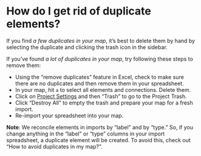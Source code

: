 # How do I get rid of duplicate elements?

If you find _a few duplicates in your map_, it’s best to delete them by hand by selecting the duplicate and clicking the trash icon in the sidebar.

If you’ve found _a lot of duplicates in your map_, try following these steps to remove them:
- Using the “remove duplicates” feature in Excel, check to make sure there are no duplicates and then remove them in your spreadsheet.
- In your map, hit `a` to select all elements and connections. Delete them.
- Click on [Project Settings](http://docs.kumu.io/overview/settings.html#locations-of-the-various-settings-menus) and then “Trash” to go to the Project Trash.
- Click “Destroy All” to empty the trash and prepare your map for a fresh import.
- Re-import your spreadsheet into your map.

**Note**: We reconcile elements in imports by “label” and by “type.” So, if you change anything in the “label” or “type” columns in your import spreadsheet, a duplicate element will be created. To avoid this, check out “How to avoid duplicates in my map?”.
